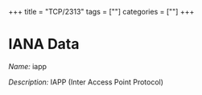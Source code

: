 +++
title = "TCP/2313"
tags = [""]
categories = [""]
+++

# IANA Data

_Name:_ iapp

_Description:_ IAPP (Inter Access Point Protocol)

